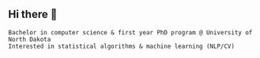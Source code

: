 ## Hi there 👋

    Bachelor in computer science & first year PhD program @ University of North Dakota
    Interested in statistical algorithms & machine learning (NLP/CV)
